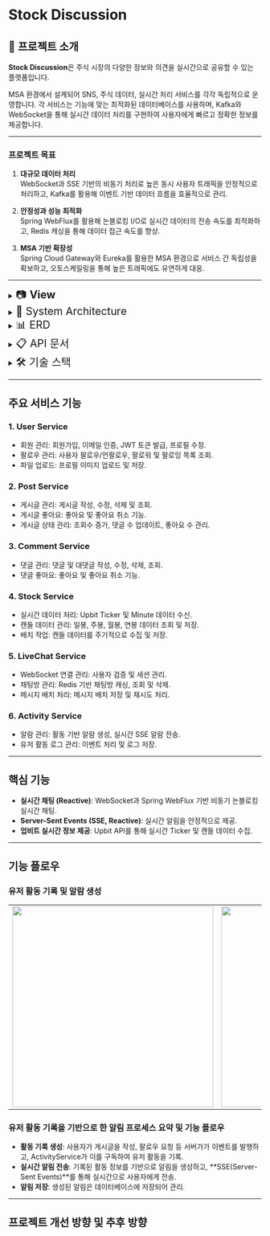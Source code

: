 

# Stock Discussion

## 📕 프로젝트 소개
**Stock Discussion**은 주식 시장의 다양한 정보와 의견을 실시간으로 공유할 수 있는 플랫폼입니다.

MSA 환경에서 설계되어 SNS, 주식 데이터, 실시간 처리 서비스를 각각 독립적으로 운영합니다. 각 서비스는 기능에 맞는 최적화된 데이터베이스를 사용하며, Kafka와 WebSocket을 통해 실시간 데이터 처리를 구현하여 사용자에게 빠르고 정확한 정보를 제공합니다.

---
### 프로젝트 목표

1. **대규모 데이터 처리**  
   WebSocket과 SSE 기반의 비동기 처리로 높은 동시 사용자 트래픽을 안정적으로 처리하고, Kafka를 활용해 이벤트 기반 데이터 흐름을 효율적으로 관리.  

2. **안정성과 성능 최적화**  
   Spring WebFlux를 활용해 논블로킹 I/O로 실시간 데이터의 전송 속도를 최적화하고, Redis 캐싱을 통해 데이터 접근 속도를 향상.  

3. **MSA 기반 확장성**  
   Spring Cloud Gateway와 Eureka를 활용한 MSA 환경으로 서비스 간 독립성을 확보하고, 오토스케일링을 통해 높은 트래픽에도 유연하게 대응.  


---

<details>
  <summary><span style="font-size: 21px;">📷 <b>View</b></span></summary>

  <table>
    <tr>
      <td><img src="https://github.com/user-attachments/assets/bb9917ff-8229-44b9-b37e-e2c3b52f792d" width="400"/></td>
      <td><img src="https://github.com/user-attachments/assets/d7b33490-0d20-4e8f-8a10-18f5843579fa" width="400"/></td>
    </tr>
    <tr>
      <td><img src="https://github.com/user-attachments/assets/c61dbaa0-0409-463e-b120-88e5e9087fac" width="400"/></td>
      <td><img src="https://github.com/user-attachments/assets/9ea67c90-23b3-4146-9b40-9e5017f68ad9" width="400"/></td>
    </tr>
  </table>

</details>



<details>
  <summary><span style="font-size: 21px;">📂 System Architecture</summary>
  <img src="https://github.com/user-attachments/assets/3bff9c68-7667-4606-9f19-f7ebdca59a20" alt="Architecture">
</details>

<details>
  <summary><span style="font-size: 21px;">📊 ERD</summary>
  <img src="https://github.com/user-attachments/assets/4091b794-ef9b-4a23-8ac9-4d10908863e3" alt="ERD">
</details>

<details>
  <summary><span style="font-size: 21px;">📋 API 문서</summary>
  포스트맨으로 작성 예정
</details>

<details>
  <summary><span style="font-size: 21px;">🛠️ 기술 스택</summary>

### **Backend**
Spring Boot, Spring Cloud Gateway, Eureka, OpenFeign, Spring Security, Spring WebFlux, Apache Kafka  

### **Database**
MySQL, PostgreSQL, Redis (캐싱)  

### **Real-Time Communication**
WebSocket, Server-Sent Events (SSE)  

### **External API Integration**
Upbit Open API  

### **Monitoring & Testing**
Grafana, InfluxDB, K6, Telegraf  

### **Infrastructure**
Docker, Docker Compose  

</details>

---


## 주요 서비스 기능

### 1. **User Service**
- 회원 관리: 회원가입, 이메일 인증, JWT 토큰 발급, 프로필 수정.
- 팔로우 관리: 사용자 팔로우/언팔로우, 팔로워 및 팔로잉 목록 조회.
- 파일 업로드: 프로필 이미지 업로드 및 저장.

### 2. **Post Service**
- 게시글 관리: 게시글 작성, 수정, 삭제 및 조회.
- 게시글 좋아요: 좋아요 및 좋아요 취소 기능.
- 게시글 상태 관리: 조회수 증가, 댓글 수 업데이트, 좋아요 수 관리.

### 3. **Comment Service**
- 댓글 관리: 댓글 및 대댓글 작성, 수정, 삭제, 조회.
- 댓글 좋아요: 좋아요 및 좋아요 취소 기능.

### 4. **Stock Service**
- 실시간 데이터 처리: Upbit Ticker 및 Minute 데이터 수신.
- 캔들 데이터 관리: 일봉, 주봉, 월봉, 연봉 데이터 조회 및 저장.
- 배치 작업: 캔들 데이터를 주기적으로 수집 및 저장.

### 5. **LiveChat Service**
- WebSocket 연결 관리: 사용자 검증 및 세션 관리.
- 채팅방 관리: Redis 기반 채팅방 캐싱, 조회 및 삭제.
- 메시지 배치 처리: 메시지 배치 저장 및 재시도 처리.

### 6. **Activity Service**
- 알람 관리: 활동 기반 알람 생성, 실시간 SSE 알람 전송.
- 유저 활동 로그 관리: 이벤트 처리 및 로그 저장.

---

## 핵심 기능

- **실시간 채팅 (Reactive)**: WebSocket과 Spring WebFlux 기반 비동기 논블로킹 실시간 채팅.  
- **Server-Sent Events (SSE, Reactive)**: 실시간 알림을 안정적으로 제공.  
- **업비트 실시간 정보 제공**: Upbit API를 통해 실시간 Ticker 및 캔들 데이터 수집.  

---

## 기능 플로우

### 유저 활동 기록 및 알람 생성

<table>
  <tr>
    <td><img src="https://github.com/user-attachments/assets/9c414731-4b27-44e8-aa22-78ed6b9f998e" width="400"/></td>
    <td><img src="https://github.com/user-attachments/assets/6e831e47-5cd4-42c5-a7d4-31ba5fe8d00a" width="400"/></td>
  </tr>
</table>

### 유저 활동 기록을 기반으로 한 알림 프로세스 요약 및 기능 플로우

- **활동 기록 생성**: 사용자가 게시글을 작성, 팔로우 요청 등  서버가가 이벤트를 발행하고, ActivityService가 이를 구독하여 유저 활동을 기록.
- **실시간 알림 전송**: 기록된 활동 정보를 기반으로 알림을 생성하고, **SSE(Server-Sent Events)**를 통해 실시간으로 사용자에게 전송.
- **알림 저장**: 생성된 알림은 데이터베이스에 저장되어 관리.


---


## 프로젝트 개선 방향 및 추후 방향




